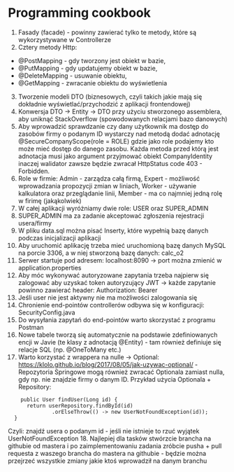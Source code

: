 # Programming cookbook
1. Fasady (facade) - powinny zawierać tylko te metody, które są wykorzystywane w Controllerze
2. Cztery metody Http:
  - @PostMapping - gdy tworzony jest obiekt w bazie,
  - @PutMapping - gdy updatujemy obiekt w bazie,
  - @DeleteMapping - usuwanie obiektu,
  - @GetMapping - zwracanie obiektu do wyświetlenia
  
3. Tworzenie modeli DTO (biznesowych, czyli takich jakie mają się dokładnie wyświetlać/przychodzić z aplikacji frontendowej)
4. Konwersja DTO -> Entity -> DTO przy użyciu stworzonego assemblera, aby uniknąć StackOverflow (spowodowanych relacjami bazo danowych)
5. Aby wprowadzić sprawdzanie czy dany użytkownik ma dostęp do zasobów firmy o podanym ID wystarczy nad metodą dodać adnotację @SecureCompanyScope(role = ROLE) gdzie jako role podajemy kto może mieć dostęp do danego zasobu. Każda metoda przed którą jest adnotacja musi jako argument przyjmować obiekt CompanyIdentity inaczej walidator zawsze będzie zwracał HttpStatus code 403 - Forbidden.
6. Role w firmie: Admin - zarządza całą firmą, Expert - możliwość wprowadzania propozycji zmian w liniach, Worker - używanie kalkulatora oraz przeglądanie linii, Member - ma co najmniej jedną rolę w firimę (jakąkolwiek)
7. W całej aplikacji wyróżniamy dwie role: USER oraz SUPER_ADMIN
8. SUPER_ADMIN ma za zadanie akceptować zgłoszenia rejestracji usera/firmy
9. W pliku data.sql można pisać Inserty, które wypełnią bazę danych podczas inicjalizacji aplikacji
10. Aby uruchomić aplikację trzeba mieć uruchomioną bazę danych MySQL na porcie 3306, a w niej stworzoną bazę danych: calc_o2
11. Serwer startuje pod adresem: localhost:8090 -> port można zmienić w application.properties
12. Aby móc wykonywać autoryzowane zapytania trzeba najpierw się zalogować aby uzyskać token autoryzujący JWT -> każde zapytanie powinno zawierać header: Authorization: Bearer <token z logowanie>
13. Jeśli user nie jest aktywny nie ma możliwości zalogowania się
14. Chronienie end-pointów controllerów odbywa się w konfiguracji: SecurityConfig.java
15. Do wysyłania zapytań do end-pointów warto skorzystać z programu Postman
16. Nowe tabele tworzą się automatycznie na podstawie zdefiniowanych encji w Javie (te klasy z adnotacją @Entity) - tam również definiuje się relacje SQL (np. @OneToMany etc.)
17. Warto korzystać z wrappera na nulle -> Optional: https://klolo.github.io/blog/2017/08/05/jak-uzywac-optional/  - Repozytoria Springowe mogą również zwracać Optionala zamiast nulla, gdy np. nie znajdzie firmy o danym ID. 
  Przykład użycia Optionala + Repository:
  ```
      public User findUser(Long id) {
        return userRepository.findById(id)
                .orElseThrow(() -> new UserNotFoundException(id));
    }
  ```
  Czyli: znajdź usera o podanym id - jeśli nie istnieje to rzuć wyjątek UserNotFoundException
18. Najlepiej dla tasków stwórzcie brancha na githubie od mastera i po zaimplementowaniu zadania zróbcie pusha + pull requesta z waszego brancha do mastera na githubie - będzie można przejrzeć wszystkie zmiany jakie ktoś wprowadził na danym branchu
